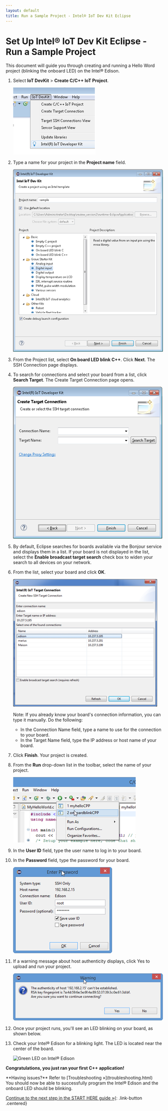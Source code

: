 ```yaml
---
layout: default
title: Run a Sample Project - Intel® IoT Dev Kit Eclipse
---
```


# Set Up Intel® IoT Dev Kit Eclipse - Run a Sample Project

This document will guide you through creating and running a Hello Word project (blinking the onboard LED) on the Intel® Edison.


1. Select **IoT DevKit** > **Create C/C++ IoT Project**.

   ![Create IoT Project](images/create-project-eclipse.png)

2. Type a name for your project in the **Project name** field.
   
   ![Name your IoT Project](images/project-name-eclipse.png)

3. From the Project list, select **On board LED blink C++**. Click **Next**. The SSH Connection page displays.
4. To search for connections and select your board from a list, click **Search Target**. The Create Target Connection page opens.
   
   ![Create Target Connection](images/target-connection-eclipse.png)

5. By default, Eclipse searches for boards available via the Bonjour service and displays them in a list. If your board is not displayed in the list, select the **Enable broadcast target search** check box to widen your search to all devices on    your network.
6. From the list, select your board and click **OK**.

   ![Target list](images/target-list-eclipse.png)

   Note: If you already know your board's connection information, you can type it manually. Do the following:
    * In the Connection Name field, type a name to use for the connection to your board.
    * In the Target Name field, type the IP address or host name of your board.

7. Click **Finish**. Your project is created.
8. From the **Run** drop-down list in the toolbar, select the name of your project.

   ![Run the application](images/run-app-eclipse.png)
   
9. In the **User ID** field, type the user name to log in to your board.

10. In the **Password** field, type the password for your board.

    ![Enter the Edison password](images/password-eclipse.png)
   
11. If a warning message about host authenticity displays, click Yes to upload and run your project.

    ![Accept the warning and upload the project](images/ssh-eclipse.png)

12. Once your project runs, you'll see an LED blinking on your board, as shown below.

13. Check your Intel® Edison for a blinking light. The LED is located near the center of the board.

    ![Green LED on Intel® Edison](../../assembly/arduino_expansion_board/images/on_board_led.png)

**Congratulations, you just ran your first C++ application!**

<div class="callout troubleshooting" markdown="1">
**Having issues?** Refer to [Troubleshooting »](troubleshooting.html)
</div>

<div id="next-steps" class="callout done" markdown="1">
You should now be able to successfully program the Intel® Edison and the onboard LED should be blinking.

[Continue to the next step in the START HERE guide »](../../index.html#done-ide){: .link-button .centered}
</div>
